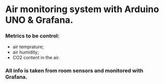 # Air monitoring system with Arduino UNO & Grafana.
### Metrics to be control:
- air temprature;
- air humidity;
- CO2 content in the air.

### All info is taken from room sensors and monitored with Grafana.

